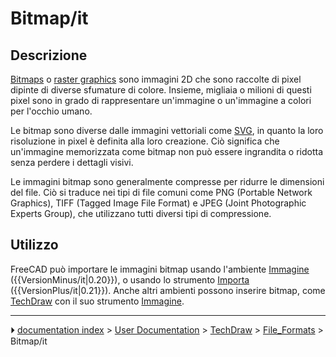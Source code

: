 # Bitmap/it
## Descrizione

[Bitmaps](https://en.wikipedia.org/wiki/Bitmap) o [raster graphics](http://en.wikipedia.org/wiki/Raster_graphics) sono immagini 2D che sono raccolte di pixel dipinte di diverse sfumature di colore. Insieme, migliaia o milioni di questi pixel sono in grado di rappresentare un\'immagine o un\'immagine a colori per l\'occhio umano.

Le bitmap sono diverse dalle immagini vettoriali come [SVG](SVG/it.md), in quanto la loro risoluzione in pixel è definita alla loro creazione. Ciò significa che un\'immagine memorizzata come bitmap non può essere ingrandita o ridotta senza perdere i dettagli visivi.

Le immagini bitmap sono generalmente compresse per ridurre le dimensioni del file. Ciò si traduce nei tipi di file comuni come PNG (Portable Network Graphics), TIFF (Tagged Image File Format) e JPEG (Joint Photographic Experts Group), che utilizzano tutti diversi tipi di compressione.



## Utilizzo

FreeCAD può importare le immagini bitmap usando l\'ambiente [Immagine](Image_Workbench/it.md) ({{VersionMinus/it|0.20}}), o usando lo strumento [Importa](Std_Import/it.md) ({{VersionPlus/it|0.21}}). Anche altri ambienti possono inserire bitmap, come [TechDraw](TechDraw_Workbench/it.md) con il suo strumento [Immagine](TechDraw_Image/it.md).



---
⏵ [documentation index](../README.md) > [User Documentation](Category_User%20Documentation.md) > [TechDraw](Category_TechDraw.md) > [File_Formats](Category_File_Formats.md) > Bitmap/it
